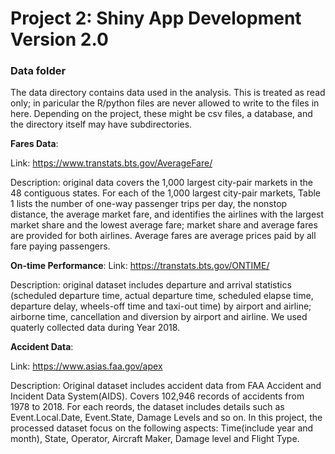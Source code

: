 # Project 2: Shiny App Development Version 2.0

### Data folder

The data directory contains data used in the analysis. This is treated as read only; in paricular the R/python files are never allowed to write to the files in here. Depending on the project, these might be csv files, a database, and the directory itself may have subdirectories.

**Fares Data**:

Link: https://www.transtats.bts.gov/AverageFare/

Description: original data covers the 1,000 largest city-pair markets in the 48 contiguous states. For each of the 1,000 largest city-pair markets, Table 1 lists the number of one-way passenger trips per day, the nonstop distance, the average market fare, and identifies the airlines with the largest market share and the lowest average fare; market share and average fares are provided for both airlines. Average fares are average prices paid by all fare paying passengers. 

**On-time Performance**: 
Link: https://transtats.bts.gov/ONTIME/

Description: original dataset includes departure and arrival statistics (scheduled departure time, actual departure time, scheduled elapse time, departure delay, wheels-off time and taxi-out time) by airport and airline; airborne time, cancellation and diversion by airport and airline. We used quaterly collected data during Year 2018. 

**Accident Data**:

Link: https://www.asias.faa.gov/apex

Description: Original dataset includes accident data from FAA Accident and Incident Data System(AIDS). Covers 102,946 records 
of accidents from 1978 to 2018. For each reords, the dataset includes details such as Event.Local.Date, Event.State, Damage Levels and so on. In this project, the processed dataset focus on the following aspects: Time(include year and month), State, Operator, Aircraft Maker, Damage level and Flight Type.






